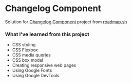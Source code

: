 # Changelog Component

Solution for [Changelog Component](https://roadmap.sh/projects/changelog-component) project from [roadmap.sh](https://roadmap.sh/)

### What I've learned from this project

* CSS styling
* CSS Flexbox
* CSS media queries
* CSS box model
* Creating responsive web pages
* Using Google Fonts
* Using Google DevTools